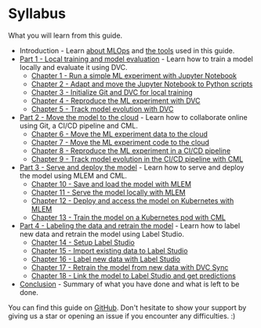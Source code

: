 # Syllabus

What you will learn from this guide.

- Introduction - Learn [about MLOps](./concept.md) and [the tools](./tools.md) used in this guide.
- [Part 1 - Local training and model evaluation](./part-1-local-training-and-model-evaluation/introduction.md) - Learn how to train a model locally and evaluate it using DVC.
    - [Chapter 1 - Run a simple ML experiment with Jupyter Notebook](./part-1-local-training-and-model-evaluation/chapter-1-run-a-simple-ml-experiment-with-jupyter-notebook/index.md)
    - [Chapter 2 - Adapt and move the Jupyter Notebook to Python scripts](./part-1-local-training-and-model-evaluation/chapter-2-adapt-and-move-the-jupyter-notebook-to-python-scripts/index.md)
    - [Chapter 3 - Initialize Git and DVC for local training](./part-1-local-training-and-model-evaluation/chapter-3-initialize-git-and-dvc-for-local-training/index.md)
    - [Chapter 4 - Reproduce the ML experiment with DVC](./part-1-local-training-and-model-evaluation/chapter-4-reproduce-the-ml-experiment-with-dvc/index.md)
    - [Chapter 5 - Track model evolution with DVC](./part-1-local-training-and-model-evaluation/chapter-5-track-model-evolution-with-dvc/index.md)
- [Part 2 - Move the model to the cloud](./part-2-move-the-model-to-the-cloud/introduction.md) - Learn how to collaborate online using Git, a CI/CD pipeline and CML.
    - [Chapter 6 - Move the ML experiment data to the cloud](./part-2-move-the-model-to-the-cloud/chapter-6-move-the-ml-experiment-data-to-the-cloud/index.md)
    - [Chapter 7 - Move the ML experiment code to the cloud](./part-2-move-the-model-to-the-cloud/chapter-7-move-the-ml-experiment-code-to-the-cloud/index.md)
    - [Chapter 8 - Reproduce the ML experiment in a CI/CD pipeline](./part-2-move-the-model-to-the-cloud/chapter-8-reproduce-the-ml-experiment-in-a-cicd-pipeline/index.md)
    - [Chapter 9 - Track model evolution in the CI/CD pipeline with CML](./part-2-move-the-model-to-the-cloud/chapter-9-track-model-evolution-in-the-cicd-pipeline-with-cml/index.md)
- [Part 3 - Serve and deploy the model](./part-3-serve-and-deploy-the-model/introduction.md) - Learn how to serve and deploy the model using MLEM and CML.
    - [Chapter 10 - Save and load the model with MLEM](./part-3-serve-and-deploy-the-model/chapter-10-save-and-load-the-model-with-mlem/index.md)
    - [Chapter 11 - Serve the model locally with MLEM](./part-3-serve-and-deploy-the-model/chapter-11-serve-the-model-locally-with-mlem/index.md)
    - [Chapter 12 - Deploy and access the model on Kubernetes with MLEM](./part-3-serve-and-deploy-the-model/chapter-12-deploy-and-access-the-model-on-kubernetes-with-mlem/index.md)
    - [Chapter 13 - Train the model on a Kubernetes pod with CML](./part-3-serve-and-deploy-the-model/chapter-13-train-the-model-on-a-kubernetes-pod-with-cml/index.md)
- [Part 4 - Labeling the data and retrain the model](./part-4-labeling-the-data-and-retrain/introduction.md) - Learn how to label new data and retrain the model using Label Studio.
    - [Chapter 14 - Setup Label Studio](./part-4-labeling-the-data-and-retrain/chapter-14-setup-label-studio/index.md)
    - [Chapter 15 - Import existing data to Label Studio](./part-4-labeling-the-data-and-retrain/chapter-15-import-existing-data-to-label-studio/index.md)
    - [Chapter 16 - Label new data with Label Studio](./part-4-labeling-the-data-and-retrain/chapter-16-label-new-data-with-label-studio/index.md)
    - [Chapter 17 - Retrain the model from new data with DVC Sync](./part-4-labeling-the-data-and-retrain/chapter-17-retrain-the-model-from-new-data-with-dvc-sync/index.md)
    - [Chapter 18 - Link the model to Label Studio and get predictions](./part-4-labeling-the-data-and-retrain/chapter-18-link-the-model-to-label-studio-and-get-predictions/index.md)
- [Conclusion](./conclusion.md) - Summary of what you have done and what is left to be done.

You can find this guide on [GitHub](https://github.com/csia-pme/a-guide-to-mlops). Don't hesitate to show your support by giving us a star or opening an issue if you encounter any difficulties. :)
